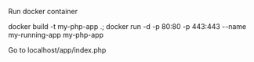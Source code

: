 Run docker container

docker build -t my-php-app .;
docker run -d -p 80:80 -p 443:443 --name my-running-app my-php-app

Go to
localhost/app/index.php
